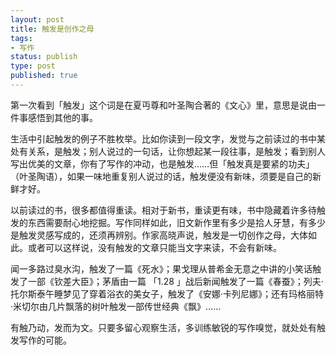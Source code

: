 ```yaml
---
layout: post
title: 触发是创作之母
tags: 
- 写作
status: publish
type: post
published: true
---
```


第一次看到「触发」这个词是在夏丏尊和叶圣陶合著的《文心》里，意思是说由一件事感悟到其他的事。

生活中引起触发的例子不胜枚举。比如你读到一段文字，发觉与之前读过的书中某处有关系，是触发；别人说过的一句话，让你想起某一段往事，是触发；看到别人写出优美的文章，你有了写作的冲动，也是触发……但「触发真是要紧的功夫」（叶圣陶语），如果一味地重复别人说过的话，触发便没有新味，须要是自己的新鲜才好。

以前读过的书，很多都值得重读。相对于新书，重读更有味，书中隐藏着许多待触发的东西需要耐心地挖掘。写作同样如此，旧文新作里有多少是拾人牙慧，有多少是触发灵感写成的，还须再辨别。作家高晓声说，触发是一切创作之母，大体如此。或者可以这样说，没有触发的文章只能当文字来读，不会有新味。

闻一多路过臭水沟，触发了一篇《死水》；果戈理从普希金无意之中讲的小笑话触发了一部《钦差大臣》；茅盾由一篇 「1.28 」战后新闻触发了一篇《春蚕》；列夫·托尔斯泰午睡梦见了穿着浴衣的美女子，触发了《安娜·卡列尼娜》；还有玛格丽特·米切尔由几片飘落的树叶触发一部传世经典《飘》……

有触乃动，发而为文。只要多留心观察生活，多训练敏锐的写作嗅觉，就处处有触发写作的可能。
